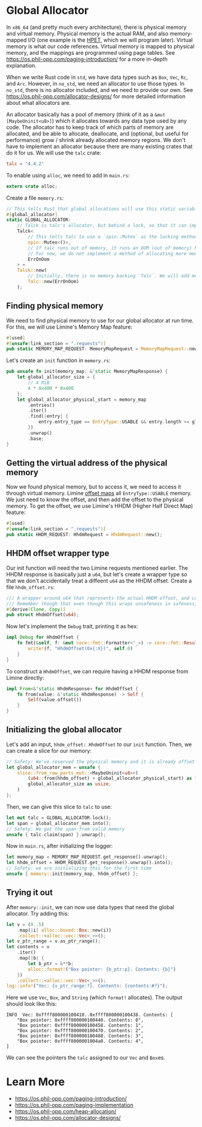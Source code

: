 # Global Allocator
In `x86_64` (and pretty much every architecture), there is physical memory and virtual memory. Physical memory is the actual RAM, and also memory-mapped I/O (one example is the [HPET](https://wiki.osdev.org/HPET), which we will program later). Virtual memory is what our code references. Virtual memory is mapped to physical memory, and the mappings are programmed using page tables. See https://os.phil-opp.com/paging-introduction/ for a more in-depth explanation.

When we write Rust code in `std`, we have data types such as `Box`, `Vec`, `Rc`, and `Arc`. However, in `no_std`, we need an allocator to use those types. In `no_std`, there is no allocator included, and we need to provide our own. See https://os.phil-opp.com/allocator-designs/ for more detailed information about what allocators are.

An allocator basically has a pool of memory (think of it as a `&mut [MaybeUninit<u8>]`) which it allocates towards any data type used by any code. The allocator has to keep track of which parts of memory are allocated, and be able to allocate, deallocate, and (optional, but useful for performance) grow / shrink already allocated memory regions. We don't have to implement an allocator because there are many existing crates that do it for us. We will use the `talc` crate:
```toml
talc = "4.4.2"
```
To enable using `alloc`, we need to add in `main.rs`:
```rs
extern crate alloc;
```
Create a file `memory.rs`:
```rs
// This tells Rust that global allocations will use this static variable's allocation functions
#[global_allocator]
static GLOBAL_ALLOCATOR: 
    // Talck is talc's allocator, but behind a lock, so that it can implement `GlobalAlloc`
    Talck<
        // This tells talc to use a `spin::Mutex` as the locking method
        spin::Mutex<()>, 
        // If talc runs out of memory, it runs an OOM (out of memory) handler. 
        // For now, we do not implement a method of allocating more memory for the global allocator, so we just error on OOM
        ErrOnOom
    > =
    Talck::new(
        // Initially, there is no memory backing `Talc`. We will add memory at run time
        Talc::new(ErrOnOom)
    );
```

## Finding physical memory
We need to find physical memory to use for our global allocator at run time. For this, we will use Limine's Memory Map feature: 
```rs
#[used]
#[unsafe(link_section = ".requests")]
pub static MEMORY_MAP_REQUEST: MemoryMapRequest = MemoryMapRequest::new();
```
Let's create an `init` function in `memory.rs`:
```rs
pub unsafe fn init(memory_map: &'static MemoryMapResponse) {
    let global_allocator_size = {
        // 4 MiB
        4 * 0x400 * 0x400
    };
    let global_allocator_physical_start = memory_map
        .entries()
        .iter()
        .find(|entry| {
            entry.entry_type == EntryType::USABLE && entry.length >= global_allocator_size
        })
        .unwrap()
        .base;
}
```

## Getting the virtual address of the physical memory
Now we found physical memory, but to access it, we need to access it through virtual memory. Limine [offset maps](https://os.phil-opp.com/paging-implementation/#map-at-a-fixed-offset) all `EntryType::USABLE` memory. We just need to know the offset, and then add the offset to the physical memory. To get the offset, we use Limine's HHDM (Higher Half Direct Map) feature:
```rs
#[used]
#[unsafe(link_section = ".requests")]
pub static HHDM_REQUEST: HhdmRequest = HhdmRequest::new();
```

## HHDM offset wrapper type
Our init function will need the two Limine requests mentioned earlier. The HHDM response is basically just a `u64`, but let's create a wrapper type so that we don't accidentally treat a diffeent `u64` as the HHDM offset. Create a file `hhdm_offset.rs`:
```rs
/// A wrapper around u64 that represents the actual HHDM offset, and cannot be accidentally made.
/// Remember though that even though this wraps unsafeness in safeness, it is only safe if the assumption that all available memory is mapped in the current Cr3 value according to the HHDM offset (and cache is not invalid)
#[derive(Clone, Copy)]
pub struct HhdmOffset(u64);
```
Now let's implement the `Debug` trait, printing it as hex:
```rs
impl Debug for HhdmOffset {
    fn fmt(&self, f: &mut core::fmt::Formatter<'_>) -> core::fmt::Result {
        write!(f, "HhdmOffset(0x{:X})", self.0)
    }
}
```
To construct a `HhdmOffset`, we can require having a HHDM response from Limine directly:
```rs
impl From<&'static HhdmResponse> for HhdmOffset {
    fn from(value: &'static HhdmResponse) -> Self {
        Self(value.offset())
    }
}
```

## Initializing the global allocator
Let's add an input, `hhdm_offset: HhdmOffset` to our `init` function. Then, we can create a slice for our memory:
```rs
// Safety: We've reserved the physical memory and it is already offset mapped
let global_allocator_mem = unsafe {
    slice::from_raw_parts_mut::<MaybeUninit<u8>>(
        (u64::from(hhdm_offset) + global_allocator_physical_start) as *mut _,
        global_allocator_size as usize,
    )
};
```
Then, we can give this slice to `talc` to use:
```rs
let mut talc = GLOBAL_ALLOCATOR.lock();
let span = global_allocator_mem.into();
// Safety: We got the span from valid memory
unsafe { talc.claim(span) }.unwrap();
```
Now in `main.rs`, after initializing the logger:
```rs
let memory_map = MEMORY_MAP_REQUEST.get_response().unwrap();
let hhdm_offset = HHDM_REQUEST.get_response().unwrap().into();
// Safety: we are initializing this for the first time
unsafe { memory::init(memory_map, hhdm_offset) };
```

## Trying it out
After `memory::init`, we can now use data types that need the global allocator. Try adding this:
```rs
let v = (0..5)
    .map(|i| alloc::boxed::Box::new(i))
    .collect::<alloc::vec::Vec<_>>();
let v_ptr_range = v.as_ptr_range();
let contents = v
    .iter()
    .map(|b| {
        let b_ptr = &**b;
        alloc::format!("Box pointer: {b_ptr:p}. Contents: {b}")
    })
    .collect::<alloc::vec::Vec<_>>();
log::info!("Vec: {v_ptr_range:?}. Contents: {contents:#?}");
```
Here we use `Vec`, `Box`, and `String` (which `format!` allocates). The output should look like this:
```
INFO  Vec: 0xffff800000100410..0xffff800000100438. Contents: [
    "Box pointer: 0xffff800000100440. Contents: 0",
    "Box pointer: 0xffff800000100458. Contents: 1",
    "Box pointer: 0xffff800000100470. Contents: 2",
    "Box pointer: 0xffff800000100488. Contents: 3",
    "Box pointer: 0xffff8000001004a0. Contents: 4",
]
```
We can see the pointers the `talc` assigned to our `Vec` and `Box`es.

# Learn More
- https://os.phil-opp.com/paging-introduction/
- https://os.phil-opp.com/paging-implementation
- https://os.phil-opp.com/heap-allocation/
- https://os.phil-opp.com/allocator-designs/
